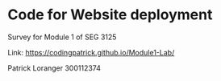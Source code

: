 # Code for Website deployment

Survey for Module 1 of SEG 3125

Link: https://codingpatrick.github.io/Module1-Lab/

Patrick Loranger 300112374
